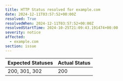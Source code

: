 ```yaml
---
title: HTTP Status resolved for example.com
date: 2024-12-11T03:57:52+00:00Z
resolved: True
resolvedWhen: 2024-12-11T03:57:52+00:00Z
resolvedStartTime: 2024-10-25T21:09:43.191474+00:00
severity: notice
affected:
  - example.com
section: issue
---
```


| Expected Statuses | Actual Status  |
|-------------------|----------------|
| 200, 301, 302 | 200 |

